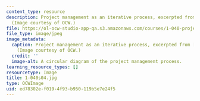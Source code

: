 ```yaml
---
content_type: resource
description: Project management as an iterative process, excerpted from lecture 1.
  (Image courtesy of OCW.)
file: https://ol-ocw-studio-app-qa.s3.amazonaws.com/courses/1-040-project-management-spring-2004/ed78302ef0194f93b950119b5e7e24f5_1-040s04.jpg
file_type: image/jpeg
image_metadata:
  caption: Project management as an iterative process, excerpted from [lecture 1](pages/lecture-notes).
    (Image courtesy of OCW.)
  credit: ''
  image-alt: A circular diagram of the project management process.
learning_resource_types: []
resourcetype: Image
title: 1-040s04.jpg
type: OCWImage
uid: ed78302e-f019-4f93-b950-119b5e7e24f5
---
```

